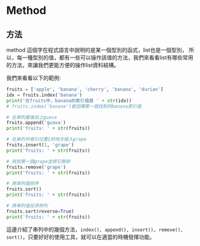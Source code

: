# Method
## 方法
method 這個字在程式語言中說明的是某一個型別的函式，list也是一個型別，
所以，每一種型別的值，都有一些可以操作該值的方法，我們來看看list有哪些常用的方法，來讓我們更能方便的操作list資料結構。

我們來看看以下的範例:
```python
fruits = ['apple', 'banana', 'cherry', 'banana', 'durian']
idx = fruits.index('banana')
print('在fruits中，banana的索引值是 ' + str(idx))
# fruits.index('banana')會回傳第一個找到的banana索引值

# 在串列最後加上guava
fruits.append('guava')
print('fruits: ' + str(fruits))

# 在串列中索引位置1的地方插入grape
fruits.insert(1, 'grape')
print('fruits: ' + str(fruits))

# 找到第一個grape並將它刪除
fruits.remove('grape')
print('fruits: ' + str(fruits))

# 將串列值排序
fruits.sort()
print('fruits: ' + str(fruits))

# 將串列值反序排列
fruits.sort(reverse=True)
print('fruits: ' + str(fruits))
```

這邊介紹了串列中的幾個方法，`index(), append(), insert(), remove(), sort()`，只要好好的使用工具，就可以在適當的時機發揮功能。
